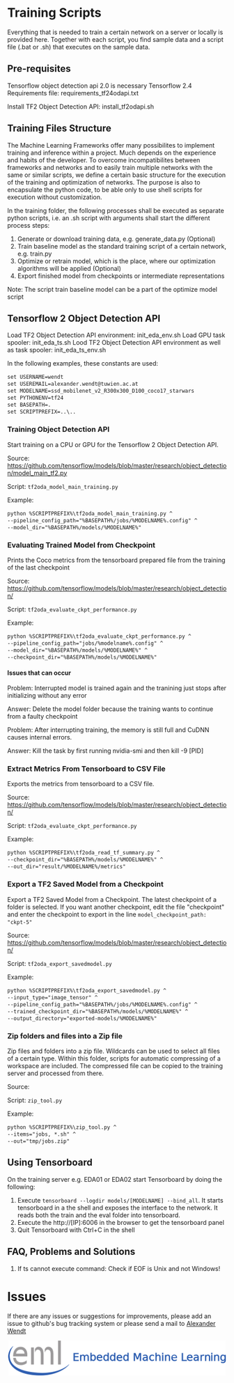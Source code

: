 # Training Scripts
Everything that is needed to train a certain network on a server or locally is provided here. Together with each script, 
you find sample data and a script file (.bat or .sh) that executes on the sample data.

## Pre-requisites
Tensorflow object detection api 2.0 is necessary
Tensorflow 2.4
Requirements file: requirements_tf24odapi.txt

Install TF2 Object Detection API: install_tf2odapi.sh

## Training Files Structure
The Machine Learning Frameworks offer many possibilites to implement training and inference within a project. Much depends on the experience and habits of the developer. To overcome incompatibilites between frameworks and networks and to easily train multiple networks with the same or similar scripts, we define a certain basic structure for the execution of the training and optimization of networks. The purpose is also to encapsulate the python code, to be able only to use shell scripts for execution without customization.

In the training folder, the following processes shall be executed as separate python scripts, i.e. an .sh script with arguments shall start the different process steps:
1. Generate or download training data, e.g. generate_data.py (Optional)
2. Train baseline model as the standard training script of a certain network, e.g. train.py
3. Optimize or retrain model, which is the place, where our optimization algorithms will be applied (Optional)
4. Export finished model from checkpoints or intermediate representations

Note: The script train baseline model can be a part of the optimize model script

## Tensorflow 2 Object Detection API
Load TF2 Object Detection API environment: init_eda_env.sh
Load GPU task spooler: init_eda_ts.sh
Lood TF2 Object Detection API environment as well as task spooler: init_eda_ts_env.sh

In the following examples, these constants are used:
```shell
set USERNAME=wendt
set USEREMAIL=alexander.wendt@tuwien.ac.at
set MODELNAME=ssd_mobilenet_v2_R300x300_D100_coco17_starwars
set PYTHONENV=tf24
set BASEPATH=.
set SCRIPTPREFIX=..\..
```

### Training Object Detection API
Start training on a CPU or GPU for the Tensorflow 2 Object Detection API.

Source: https://github.com/tensorflow/models/blob/master/research/object_detection/model_main_tf2.py 

Script: `tf2oda_model_main_training.py` 

Example: 
```shell
python %SCRIPTPREFIX%\tf2oda_model_main_training.py ^
--pipeline_config_path="%BASEPATH%/jobs/%MODELNAME%.config" ^
--model_dir="%BASEPATH%/models/%MODELNAME%"
```

### Evaluating Trained Model from Checkpoint
Prints the Coco metrics from the tensorboard prepared file from the training of the last checkpoint

Source: https://github.com/tensorflow/models/blob/master/research/object_detection/

Script: `tf2oda_evaluate_ckpt_performance.py` 

Example: 
```shell
python %SCRIPTPREFIX%\tf2oda_evaluate_ckpt_performance.py ^
--pipeline_config_path="jobs/%modelname%.config" ^
--model_dir="%BASEPATH%/models/%MODELNAME%" ^
--checkpoint_dir="%BASEPATH%/models/%MODELNAME%"
```

#### Issues that can occur

Problem: Interrupted model is trained again and the tranining just stops after initializing without any error

Answer: Delete the model folder because the training wants to continue from a faulty checkpoint

Problem: After interrupting training, the memory is still full and CuDNN causes internal errors. 

Answer: Kill the task by first running nvidia-smi and then kill -9 [PID]


### Extract Metrics From Tensorboard to CSV File
Exports the metrics from tensorboard to a CSV file.

Source: https://github.com/tensorflow/models/blob/master/research/object_detection/

Script: `tf2oda_evaluate_ckpt_performance.py` 

Example: 
```shell
python %SCRIPTPREFIX%\tf2oda_read_tf_summary.py ^
--checkpoint_dir="%BASEPATH%/models/%MODELNAME%" ^
--out_dir="result/%MODELNAME%/metrics"
```

### Export a TF2 Saved Model from a Checkpoint
Export a TF2 Saved Model from a Checkpoint. The latest checkpoint of a folder is selected. If you want another checkpoint, edit the file "checkpoint" and 
enter the checkpoint to export in the line ```model_checkpoint_path: "ckpt-5"```

Source: https://github.com/tensorflow/models/blob/master/research/object_detection/

Script: `tf2oda_export_savedmodel.py` 

Example: 
```shell
python %SCRIPTPREFIX%\tf2oda_export_savedmodel.py ^
--input_type="image_tensor" ^
--pipeline_config_path="%BASEPATH%/jobs/%MODELNAME%.config" ^
--trained_checkpoint_dir="%BASEPATH%/models/%MODELNAME%" ^
--output_directory="exported-models/%MODELNAME%"
```

### Zip folders and files into a Zip file
Zip files and folders into a zip file. Wildcards can be used to select all files of a certain type. Within this folder, scripts for automatic 
compressing of a workspace are included. The compressed file can be copied to the training server and processed from there.

Source: 

Script: `zip_tool.py` 

Example: 
```shell
python %SCRIPTPREFIX%\zip_tool.py ^
--items="jobs, *.sh" ^
--out="tmp/jobs.zip"
```

## Using Tensorboard
On the training server e.g. EDA01 or EDA02 start Tensorboard by doing the following:
1. Execute ```tensorboard --logdir models/[MODELNAME] --bind_all```. It starts tensorboard in a the shell and exposes the interface to the network. It reads both the train and the eval folder into tensorboard.
2. Execute the http://[IP]:6006 in the browser to get the tensorboard panel
3. Quit Tensorboard with Ctrl+C in the shell

## FAQ, Problems and Solutions
1. If ts cannot execute command: Check if EOF is Unix and not Windows!

# Issues
If there are any issues or suggestions for improvements, please add an issue to github's bug tracking system or please send a mail 
to [Alexander Wendt](mailto:alexander.wendt@tuwien.ac.at)

<div align="center">
  <img src="../../_img/eml_logo_and_text.png", width="500">
</div>
